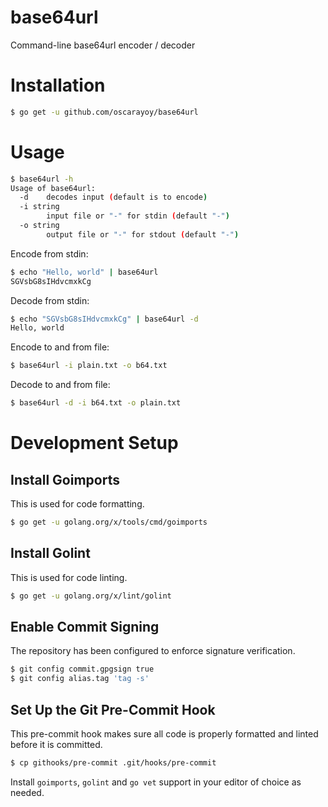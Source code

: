 # base64url
Command-line base64url encoder / decoder

# Installation

```bash
$ go get -u github.com/oscarayoy/base64url
```

# Usage

```bash
$ base64url -h
Usage of base64url:
  -d	decodes input (default is to encode)
  -i string
    	input file or "-" for stdin (default "-")
  -o string
    	output file or "-" for stdout (default "-")
```

Encode from stdin:

```bash
$ echo "Hello, world" | base64url
SGVsbG8sIHdvcmxkCg
```

Decode from stdin:

```bash
$ echo "SGVsbG8sIHdvcmxkCg" | base64url -d
Hello, world
```

Encode to and from file:

```bash
$ base64url -i plain.txt -o b64.txt
```

Decode to and from file:

```bash
$ base64url -d -i b64.txt -o plain.txt
```

# Development Setup

## Install Goimports

This is used for code formatting.

```bash
$ go get -u golang.org/x/tools/cmd/goimports
```

## Install Golint

This is used for code linting.

```bash
$ go get -u golang.org/x/lint/golint
```

## Enable Commit Signing

The repository has been configured to enforce signature verification.

```bash
$ git config commit.gpgsign true
$ git config alias.tag 'tag -s'
```

## Set Up the Git Pre-Commit Hook

This pre-commit hook makes sure all code is properly formatted and linted before it is committed.

```bash
$ cp githooks/pre-commit .git/hooks/pre-commit
```

Install `goimports`, `golint` and `go vet` support in your editor of choice as needed.
